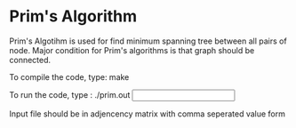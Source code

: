 Prim's Algorithm
================

Prim's Algotihm is used for find minimum spanning tree between all pairs of node. Major condition for Prim's algorithms is that graph should be connected.

To compile the code, type: make


To run the code, type : ./prim.out <input file.txt>


Input file should be in adjencency matrix with comma seperated value form
